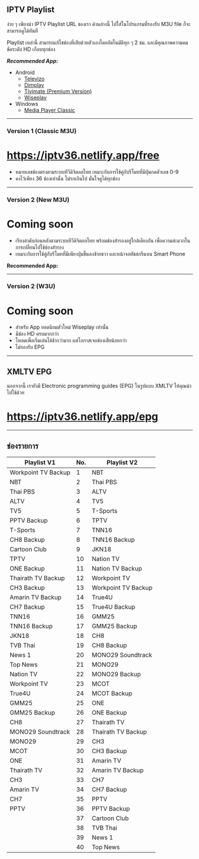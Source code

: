 ## IPTV Playlist

ง่าย ๆ เพียงนำ IPTV Playlist URL ของเรา ด้านล่างนี้ ไปใส่ในโปรแกรมที่รองรับ M3U file ก็จะสามารถดูได้ทันที

Playlist เหล่านี้ สามารถแก้ไขช่องที่เสียด้วยตัวเองโดยอัตโนมัติทุก ๆ 2 ชม. และมีคุณภาพความคมชัดระดับ HD เกือบทุกช่อง

_**Recommended App:**_

- Android
  - [Televizo](https://play.google.com/store/apps/details?id=com.ottplay.ottplay)
  - [Dimplay](https://play.google.com/store/apps/details?id=com.iptv3u)
  - [Tivimate (Premium Version)](https://play.google.com/store/apps/details?id=ar.tvplayer.tv)
  - [Wiseplay](https://play.google.com/store/apps/details?id=com.wiseplay)
- Windows
  - [Media Player Classic](https://www.majorgeeks.com/files/details/k_lite_codec_pack_full.html)

---

### Version 1 (Classic M3U)

# https://iptv36.netlify.app/free

- หมายเลขช่องตรงตามระบบทีวีดิจิตอลไทย เหมาะกับการใช้คู่กับรีโมทที่มีปุ่มกดตัวเลข 0-9
- คงไว้เพียง 36 ช่องเท่านั้น ไม่รกเกินไป มั่นใจดูได้ทุกช่อง

---

### Version 2 (New M3U)

# Coming soon

- เรียงลำดับก่อนหลังตามระบบทีวีดิจิตอลไทย พร้อมช่องสำรองอยู่ใกล้เคียงกัน เพื่อความสะดวกในการเปลี่ยนไปใช้ช่องสำรอง
- เหมาะกับการใช้คู่กับรีโมทที่มีเพียงปุ่มขึ้นลงซ้ายขวา และหน้าจอทัชสกรีนบน Smart Phone

**Recommended App:**

---

### Version 2 (W3U)

# Coming soon

- สำหรับ App ยอดนิยมตัวใหม่ Wiseplay เท่านั้น
- มีช่อง HD ครบมากกว่า
- โหลดเพื่อเริ่มเล่นได้ช้ากว่ามาก แต่โอกาสเจอช่องเสียน้อยกว่า
- ไม่รองรับ EPG

---

## XMLTV EPG

นอกจากนี้ เรายังมี Electronic programming guides (EPG) ในรูปแบบ XMLTV ให้คุณนำไปใช้ด้วย

# https://iptv36.netlify.app/epg

---

## ช่องรายการ

| Playlist V1         | No. | Playlist V2         |
| ------------------- | --- | ------------------- |
| Workpoint TV Backup | 1   | NBT                 |
| NBT                 | 2   | Thai PBS            |
| Thai PBS            | 3   | ALTV                |
| ALTV                | 4   | TV5                 |
| TV5                 | 5   | T-Sports            |
| PPTV Backup         | 6   | TPTV                |
| T-Sports            | 7   | TNN16               |
| CH8 Backup          | 8   | TNN16 Backup        |
| Cartoon Club        | 9   | JKN18               |
| TPTV                | 10  | Nation TV           |
| ONE Backup          | 11  | Nation TV Backup    |
| Thairath TV Backup  | 12  | Workpoint TV        |
| CH3 Backup          | 13  | Workpoint TV Backup |
| Amarin TV Backup    | 14  | True4U              |
| CH7 Backup          | 15  | True4U Backup       |
| TNN16               | 16  | GMM25               |
| TNN16 Backup        | 17  | GMM25 Backup        |
| JKN18               | 18  | CH8                 |
| TVB Thai            | 19  | CH8 Backup          |
| News 1              | 20  | MONO29 Soundtrack   |
| Top News            | 21  | MONO29              |
| Nation TV           | 22  | MONO29 Backup       |
| Workpoint TV        | 23  | MCOT                |
| True4U              | 24  | MCOT Backup         |
| GMM25               | 25  | ONE                 |
| GMM25 Backup        | 26  | ONE Backup          |
| CH8                 | 27  | Thairath TV         |
| MONO29 Soundtrack   | 28  | Thairath TV Backup  |
| MONO29              | 29  | CH3                 |
| MCOT                | 30  | CH3 Backup          |
| ONE                 | 31  | Amarin TV           |
| Thairath TV         | 32  | Amarin TV Backup    |
| CH3                 | 33  | CH7                 |
| Amarin TV           | 34  | CH7 Backup          |
| CH7                 | 35  | PPTV                |
| PPTV                | 36  | PPTV Backup         |
|                     | 37  | Cartoon Club        |
|                     | 38  | TVB Thai            |
|                     | 39  | News 1              |
|                     | 40  | Top News            |
